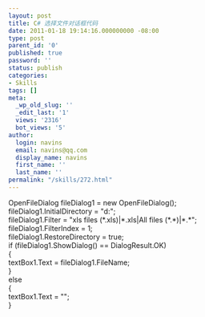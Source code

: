 ```yaml
---
layout: post
title: C# 选择文件对话框代码
date: 2011-01-18 19:14:16.000000000 -08:00
type: post
parent_id: '0'
published: true
password: ''
status: publish
categories:
- Skills
tags: []
meta:
  _wp_old_slug: ''
  _edit_last: '1'
  views: '2316'
  bot_views: '5'
author:
  login: navins
  email: navins@qq.com
  display_name: navins
  first_name: ''
  last_name: ''
permalink: "/skills/272.html"
---
```

OpenFileDialog fileDialog1 = new OpenFileDialog();  
fileDialog1.InitialDirectory = "d:\";  
fileDialog1.Filter = "xls files (\*.xls)|\*.xls|All files (\*.\*)|\*.\*";  
fileDialog1.FilterIndex = 1;  
fileDialog1.RestoreDirectory = true;  
if (fileDialog1.ShowDialog() == DialogResult.OK)  
{  
textBox1.Text = fileDialog1.FileName;  
}  
else  
{  
textBox1.Text = "";  
}

